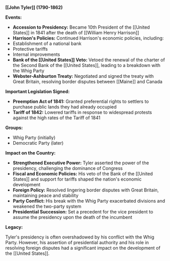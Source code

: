 **[[John Tyler]] (1790-1862)**

**Events:**

* **Accession to Presidency:** Became 10th President of the [[United States]] in 1841 after the death of [[William Henry Harrison]]
* **Harrison's Policies:** Continued Harrison's economic policies, including:
 * Establishment of a national bank
 * Protective tariffs
 * Internal improvements
* **Bank of the [[United States]] Veto:** Vetoed the renewal of the charter of the Second Bank of the [[United States]], leading to a breakdown with the Whig Party
* **Webster-Ashburton Treaty:** Negotiated and signed the treaty with Great Britain, resolving border disputes between [[Maine]] and Canada

**Important Legislation Signed:**

* **Preemption Act of 1841:** Granted preferential rights to settlers to purchase public lands they had already occupied
* **Tariff of 1842:** Lowered tariffs in response to widespread protests against the high rates of the Tariff of 1841

**Groups:**

* Whig Party (initially)
* Democratic Party (later)

**Impact on the Country:**

* **Strengthened Executive Power:** Tyler asserted the power of the presidency, challenging the dominance of Congress
* **Fiscal and Economic Policies:** His veto of the Bank of the [[United States]] and support for tariffs shaped the nation's economic development
* **Foreign Policy:** Resolved lingering border disputes with Great Britain, maintaining peace and stability
* **Party Conflict:** His break with the Whig Party exacerbated divisions and weakened the two-party system
* **Presidential Succession:** Set a precedent for the vice president to assume the presidency upon the death of the incumbent

**Legacy:**

Tyler's presidency is often overshadowed by his conflict with the Whig Party. However, his assertion of presidential authority and his role in resolving foreign disputes had a significant impact on the development of the [[United States]].